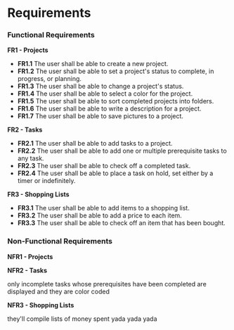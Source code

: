 # Requirements
### Functional Requirements
**FR1 - Projects**

- **FR1.1** The user shall be able to create a new project.
- **FR1.2** The user shall be able to set a project's status to complete, in progress, or planning.
- **FR1.3** The user shall be able to change a project's status.
- **FR1.4** The user shall be able to select a color for the project.
- **FR1.5** The user shall be able to sort completed projects into folders.
- **FR1.6** The user shall be able to write a description for a project.
- **FR1.7** The user shall be able to save pictures to a project.

**FR2 - Tasks**

- **FR2.1** The user shall be able to add tasks to a project.
- **FR2.2** The user shall be able to add one or multiple prerequisite tasks to any task.
- **FR2.3** The user shall be able to check off a completed task.
- **FR2.4** The user shall be able to place a task on hold, set either by a timer or indefinitely.

**FR3 - Shopping Lists**

- **FR3.1** The user shall be able to add items to a shopping list.
- **FR3.2** The user shall be able to add a price to each item.
- **FR3.3** The user shall be able to check off an item that has been bought.

### Non-Functional Requirements

**NFR1 - Projects**

**NFR2 - Tasks**

only incomplete tasks whose prerequisites have been completed are displayed and they are color coded

**NFR3 - Shopping Lists**

they'll compile lists of money spent yada yada yada

